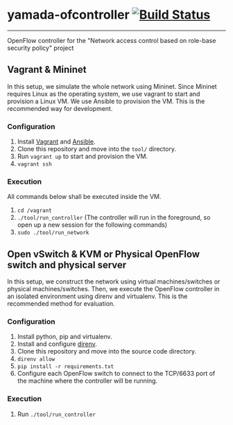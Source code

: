 # yamada-ofcontroller [![Build Status](http://drone.ais.cmc.osaka-u.ac.jp/api/badges/core-grid/yamada-ofcontroller/status.svg)](http://drone.ais.cmc.osaka-u.ac.jp/core-grid/yamada-ofcontroller)

---

OpenFlow controller for the "Network access control based on role-base security
policy" project

## Vagrant & Mininet

In this setup, we simulate the whole network using Mininet. Since Mininet
requires Linux  as the operating system, we use vagrant to start and provision
a Linux VM.  We use Ansible to provision the VM. This is the recommended way for
development.

### Configuration

1. Install [Vagrant](https://www.vagrantup.com/) and
  [Ansible](https://www.ansible.com/).
3. Clone this repository and move into the `tool/` directory.
3. Run `vagrant up` to start and provision the VM.
4. `vagrant ssh`

### Execution

All commands below shall be executed inside the VM.

1. `cd /vagrant`
2. `./tool/run_controller` (The controller will run in the foreground, so open
  up a new session for the following commands)
3. `sudo ./tool/run_network`

## Open vSwitch & KVM or Physical OpenFlow switch and physical server

In this setup, we construct the network using virtual machines/switches or
physical machines/switches. Then, we execute the OpenFlow controller in an
isolated environment using direnv and virtualenv. This is the recommended method
for evaluation.

### Configuration

1. Install python, pip and virtualenv.
2. Install and configure [direnv](https://github.com/direnv/direnv).
3. Clone this repository and move into the source code directory.
4. `direnv allow`
5. `pip install -r requirements.txt`
6. Configure each OpenFlow switch to connect to the TCP/6633 port of the
  machine where the controller will be running.


### Execution

1. Run `./tool/run_controller`

